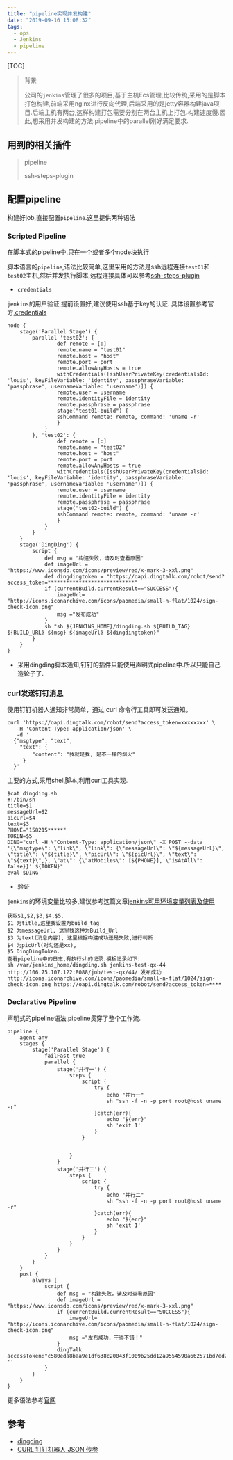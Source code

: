 ```yaml
---
title: "pipeline实现并发构建"
date: "2019-09-16 15:08:32"
tags: 
  - ops
  - Jenkins
  - pipeline
---
```


[TOC]

> 背景
>
> 公司的`jenkins`管理了很多的项目,基于主机Ecs管理,比较传统,采用的是脚本打包构建,前端采用nginx进行反向代理,后端采用的是jetty容器构建java项目.后端主机有两台,这样构建打包需要分别在两台主机上打包.构建速度慢.因此,想采用并发构建的方法.pipeline中的parallel刚好满足要求.

## 用到的相关插件

> pipeline
>
> ssh-steps-plugin

## 配置pipeline

构建好job,直接配置`pipeline`.这里提供两种语法

### Scripted Pipeline

在脚本式的pipeline中,只在一个或者多个node块执行

脚本语言的`pipeline`,语法比较简单,这里采用的方法是ssh远程连接`test01`和`test02`主机,然后并发执行脚本,远程连接具体可以参考[ssh-steps-plugin](https://github.com/jenkinsci/ssh-steps-plugin)

- `credentials`

`jenkins`的用户验证,提前设置好,建议使用ssh基于key的认证. 具体设置参考官方,[credentials](https://jenkins.io/zh/doc/book/using/using-credentials/)

```
node {
    stage('Parallel Stage') {
        parallel 'test02': {
                def remote = [:]
                remote.name = "test01"
                remote.host = "host"
                remote.port = port
                remote.allowAnyHosts = true
                withCredentials([sshUserPrivateKey(credentialsId: 'louis', keyFileVariable: 'identity', passphraseVariable: 'passphrase', usernameVariable: 'username')]) {
                remote.user = username
                remote.identityFile = identity
                remote.passphrase = passphrase
                stage("test01-build") {
                sshCommand remote: remote, command: 'uname -r'
                }
            }
        }, 'test02': {
                def remote = [:]
                remote.name = "test02"
                remote.host = "host"
                remote.port = port
                remote.allowAnyHosts = true
                withCredentials([sshUserPrivateKey(credentialsId: 'louis', keyFileVariable: 'identity', passphraseVariable: 'passphrase', usernameVariable: 'username')]) {
                remote.user = username
                remote.identityFile = identity
                remote.passphrase = passphrase
                stage("test02-build") {
                sshCommand remote: remote, command: 'uname -r'
                }
            }
        }
    }
    stage('DingDing') {
        script {
            def msg = "构建失败，请及时查看原因"
            def imageUrl = "https://www.iconsdb.com/icons/preview/red/x-mark-3-xxl.png"
            def dingdingtoken = "https://oapi.dingtalk.com/robot/send?access_token=****************************"
            if (currentBuild.currentResult=="SUCCESS"){
                imageUrl= "http://icons.iconarchive.com/icons/paomedia/small-n-flat/1024/sign-check-icon.png"
                msg ="发布成功"
            }
            sh "sh ${JENKINS_HOME}/dingding.sh ${BUILD_TAG} ${BUILD_URL} ${msg} ${imageUrl} ${dingdingtoken}"
        }
    }
}
```

- 采用dingding脚本通知,钉钉的插件只能使用声明式pipeline中.所以只能自己造轮子了.

### curl发送钉钉消息

使用钉钉机器人通知非常简单，通过 curl 命令行工具即可发送通知。
```
curl 'https://oapi.dingtalk.com/robot/send?access_token=xxxxxxxx' \
   -H 'Content-Type: application/json' \
   -d '
  {"msgtype": "text", 
    "text": {
        "content": "我就是我, 是不一样的烟火"
     }
  }'
```

主要的方式,采用shell脚本,利用curl工具实现.

```
$cat dingding.sh
#!/bin/sh
title=$1
messageUrl=$2
picUrl=$4
text=$3
PHONE="158215*****"
TOKEN=$5
DING="curl -H \"Content-Type: application/json\" -X POST --data '{\"msgtype\": \"link\", \"link\": {\"messageUrl\": \"${messageUrl}\", \"title\": \"${title}\", \"picUrl\": \"${picUrl}\", \"text\": \"${text}\",}, \"at\": {\"atMobiles\": [${PHONE}], \"isAtAll\": false}}' ${TOKEN}"
eval $DING
```

- 验证

`jenkins`的环境变量比较多,建议参考这篇文章[jenkins可用环境变量列表及使用](https://www.cnblogs.com/EasonJim/p/6758382.html)

```
获取$1,$2,$3,$4,$5.
$1 为title,这里我设置为build_tag
$2 为messageUrl, 这里我这种为Build_Url
$3 为text(消息内容), 这里根据构建成功还是失败,进行判断
$4 为picUrl(对勾还是xx), 
$5 DingDingToken.
查看pipeline中的日志,有执行sh的记录.模板记录如下:
sh /var/jenkins_home/dingding.sh jenkins-test-qx-44 http://106.75.107.122:8088/job/test-qx/44/ 发布成功 http://icons.iconarchive.com/icons/paomedia/small-n-flat/1024/sign-check-icon.png https://oapi.dingtalk.com/robot/send?access_token=****
```

### Declarative Pipeline

声明式的pipeline语法,pipeline贯穿了整个工作流.

```
pipeline {
    agent any
    stages {
        stage('Parallel Stage') {
            failFast true
            parallel {
                stage('并行一') {
                    steps {
                        script {
                            try {
                                echo "并行一"
                                sh "ssh -f -n -p port root@host uname -r"
                            }catch(err){
                                echo "${err}"
                                sh 'exit 1'
                            }
                        }


                    }
                }
                stage('并行二') {
                    steps {
                        script {
                            try {
                                echo "并行二"
                                sh "ssh -f -n -p port root@host uname -r"
                            }catch(err){
                                echo "${err}"
                                sh 'exit 1'
                            }
                        }
                    }
                }
            }
        }
    }
    post {
        always {
            script {
                def msg = "构建失败，请及时查看原因"
                def imageUrl = "https://www.iconsdb.com/icons/preview/red/x-mark-3-xxl.png"
                if (currentBuild.currentResult=="SUCCESS"){
                    imageUrl= "http://icons.iconarchive.com/icons/paomedia/small-n-flat/1024/sign-check-icon.png"
                    msg ="发布成功，干得不错！"
                }
                dingTalk accessToken:"c580eda8baa9e1df638c20043f1009b25dd12a9554590a662571bd7ed2f14f07",message:"${msg}",imageUrl:"${imageUrl}",jenkinsUrl:"${BUILD_URL}",notifyPeople: ''
            }
        }
    }
}
```

更多语法参考[官网](https://jenkins.io/doc/book/pipeline/syntax/)



## 参考

- [dingding](https://ding-doc.dingtalk.com/doc#/serverapi2/ye8tup)
- [CURL 钉钉机器人 JSON 传参](https://blog.csdn.net/u011836730/article/details/80430042)

